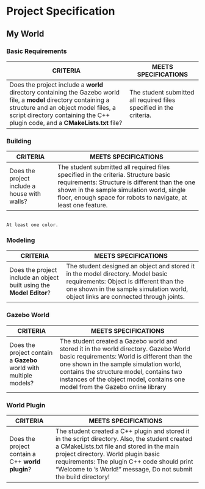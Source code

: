 # Project Specification
## My World

### Basic Requirements

| CRITERIA | MEETS SPECIFICATIONS |
|----------|----------------------|
| Does the project include a **world** directory containing the Gazebo world file, a **model** directory containing a structure and an object model files, a script directory containing the C++ plugin code, and a **CMakeLists.txt** file? | The student submitted all required files specified in the criteria.

### Building

| CRITERIA | MEETS SPECIFICATIONS |
|----------|----------------------|
| Does the project include a house with walls? | The student submitted all required files specified in the criteria. Structure basic requirements: Structure is different than the one shown in the sample simulation world, single floor, enough space for robots to navigate, at least one feature.
                                                                                                                                                   At least one color.
### Modeling

| CRITERIA | MEETS SPECIFICATIONS |
|----------|----------------------|
| Does the project include an object built using the **Model Editor**? | The student designed an object and stored it in the model directory. Model basic requirements: Object is different than the one shown in the sample simulation world, object links are connected through joints.

### Gazebo World

| CRITERIA | MEETS SPECIFICATIONS |
|----------|----------------------|
| Does the project contain a **Gazebo** world with multiple models? | The student created a Gazebo world and stored it in the world directory. Gazebo World basic requirements: World is different than the one shown in the sample simulation world, contains the structure model, contains two instances of the object model, contains one model from the Gazebo online library |                                                                   

### World Plugin                 
                                      
| CRITERIA | MEETS SPECIFICATIONS |   
|----------|----------------------|   
| Does the project contain a C++ **world plugin**? | The student created a C++ plugin and stored it in the script directory. Also, the student created a CMakeLists.txt file and stored in the main project directory. World plugin basic requirements: The plugin C++ code should print “Welcome to <your name>’s World!” message, Do not submit the build directory! |

